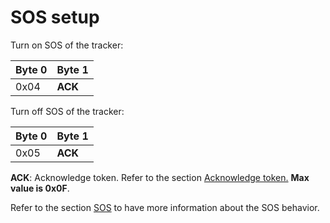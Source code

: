 # SOS setup

 Turn on SOS of the tracker:

|  Byte 0 |  Byte 1  |
|---------|----------|
|  0x04   |  **ACK** |

 Turn off SOS of the tracker:

|  Byte 0 |  Byte 1  |
|---------|----------|
|  0x05   |  **ACK** |

 **ACK**: Acknowledge token. Refer to the section [Acknowledge token.](/AbeewayRefGuide/downlink-messages/ack-token/readme.md) **Max value is 0x0F**.

 Refer to the section [SOS](/AbeewayRefGuide/functioning/sos/) to have more information about the SOS behavior.